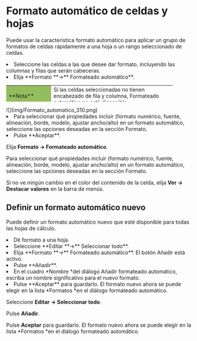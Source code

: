 
# Formato automático de celdas y hojas

Puede usar la característica formato automático para aplicar un grupo de formatos de celdas rápidamente a una hoja o un rango seleccionado de celdas.

<li>
Seleccione las celdas a las que desee dar formato, incluyendo las columnas y filas que serán cabeceras.
</li>
<li>
Elija **Formato **→** Formateado automático**.
<table cellpadding="6" cellspacing="0" style="width: 449px; height: 44px;"><colgroup><col width="699" /> <col width="3646" /> </colgroup>
<tbody>
<tr>
<td width="699" bgcolor="#94bd5e">
**Nota**
</td>
<td width="3646">
Si las celdas seleccionadas no tienen encabezado de fila y columna, Formateado automático no está disponible.
</td>
</tr>
</tbody>
</table>
![](img/Formato_automatico_310.png)</li>
<li>
Para seleccionar qué propiedades incluir (formato numérico, fuente, alineación, borde, modelo, ajustar ancho/alto) en un formato automático, seleccione las opciones deseadas en la sección Formato.
</li>
<li>
Pulse **Aceptar**.
</li>

Elija **Formato **→** Formateado automático**.

Para seleccionar qué propiedades incluir (formato numérico, fuente, alineación, borde, modelo, ajustar ancho/alto) en un formato automático, seleccione las opciones deseadas en la sección Formato.

Si no ve ningún cambio en el color del contenido de la celda, elija **Ver ****→**** Destacar valores** en la barra de menús.

## Definir un formato automático nuevo

Puede definir un formato automático nuevo que esté disponible para todas las hojas de cálculo.

<li value="1">
Dé formato a una hoja.
</li>
<li>
Seleccione **Editar **→** Seleccionar todo**.
</li>
<li>
Elija **Formato **→** Formateado automático**. El botón Añadir está activo.
</li>
<li>
Pulse **Añadir**.
</li>
<li>
En el cuadro *Nombre *del diálogo Añadir formateado automático, escriba un nombre significativo para el nuevo formato.
</li>
<li>
Pulse **Aceptar** para guardarlo. El formato nuevo ahora se puede elegir en la lista *Formatos *en el diálogo formateado automático.
</li>

Seleccione **Editar **→** Seleccionar todo**.

Pulse **Añadir**.

Pulse **Aceptar** para guardarlo. El formato nuevo ahora se puede elegir en la lista *Formatos *en el diálogo formateado automático.

